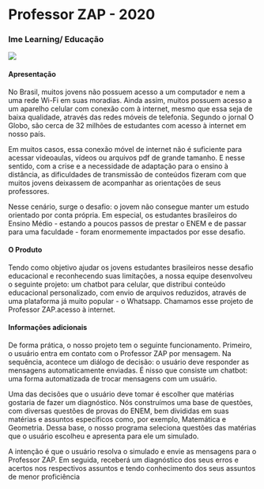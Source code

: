 # Professor ZAP - 2020
### Ime Learning/ Educação
![](logo.jpg)
#### Apresentação 

No Brasil, muitos jovens não possuem acesso a um computador e nem a uma rede Wi-Fi em suas moradias. Ainda assim, muitos possuem acesso a um aparelho celular com conexão com à internet, mesmo que essa seja de baixa qualidade, através das redes móveis de telefonia. Segundo o jornal O Globo, são cerca de 32 milhões de estudantes com acesso à internet em nosso país.

Em muitos casos, essa conexão móvel de internet não é suficiente para acessar videoaulas, vídeos ou arquivos pdf de grande tamanho. E nesse sentido, com a crise e a necessidade de adaptação para o ensino à distância, as dificuldades de transmissão de conteúdos fizeram com que muitos jovens deixassem de acompanhar as orientações de seus professores.

Nesse cenário, surge o desafio: o jovem não consegue manter um estudo orientado por conta própria. Em especial, os estudantes brasileiros do Ensino Médio - estando a poucos passos de prestar o ENEM e de passar para uma faculdade -  foram enormemente impactados por esse desafio.


#### O Produto

Tendo como objetivo ajudar os jovens estudantes brasileiros nesse desafio educacional e reconhecendo suas limitações, a nossa equipe desenvolveu o seguinte projeto: um chatbot para celular, que distribui conteúdo educacional personalizado, com envio de arquivos reduzidos, através de uma plataforma já muito popular - o Whatsapp. 
Chamamos esse projeto de Professor ZAP.acesso à internet.

#### Informações adicionais 

De forma prática, o nosso projeto tem o seguinte funcionamento. Primeiro, o usuário entra em contato com o Professor ZAP por mensagem. Na sequência, acontece um diálogo de decisão: o usuário deve responder as mensagens automaticamente enviadas. É nisso que consiste um chatbot: uma forma automatizada de trocar mensagens com um usuário.

Uma das decisões que o usuário deve tomar é escolher que matérias gostaria de fazer um diagnóstico. Nós construímos uma base de questões, com diversas questões de provas do ENEM, bem divididas em suas matérias e assuntos específicos como, por exemplo, Matemática e Geometria. Dessa base, o nosso programa seleciona questões  das matérias que o usuário escolheu e apresenta para ele um simulado.

A intenção é que o usuário resolva o simulado e envie as mensagens para o Professor ZAP. Em seguida, receberá um diagnóstico dos seus erros e acertos nos respectivos assuntos e tendo conhecimento dos seus assuntos de menor proficiência
